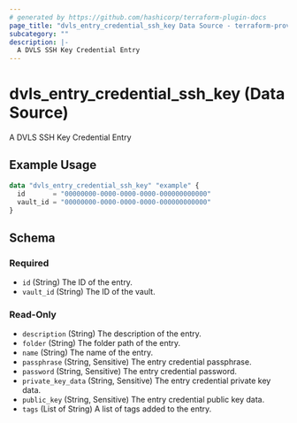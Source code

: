 ```yaml
---
# generated by https://github.com/hashicorp/terraform-plugin-docs
page_title: "dvls_entry_credential_ssh_key Data Source - terraform-provider-dvls"
subcategory: ""
description: |-
  A DVLS SSH Key Credential Entry
---
```


# dvls_entry_credential_ssh_key (Data Source)

A DVLS SSH Key Credential Entry

## Example Usage

```terraform
data "dvls_entry_credential_ssh_key" "example" {
  id       = "00000000-0000-0000-0000-000000000000"
  vault_id = "00000000-0000-0000-0000-000000000000"
}
```

<!-- schema generated by tfplugindocs -->
## Schema

### Required

- `id` (String) The ID of the entry.
- `vault_id` (String) The ID of the vault.

### Read-Only

- `description` (String) The description of the entry.
- `folder` (String) The folder path of the entry.
- `name` (String) The name of the entry.
- `passphrase` (String, Sensitive) The entry credential passphrase.
- `password` (String, Sensitive) The entry credential password.
- `private_key_data` (String, Sensitive) The entry credential private key data.
- `public_key` (String, Sensitive) The entry credential public key data.
- `tags` (List of String) A list of tags added to the entry.

